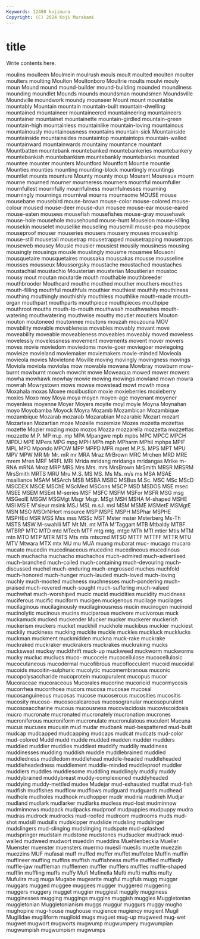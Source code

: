 ```yaml
---
Keywords: 12480 kojimura
Copyright: (C) 2024 Koji Murakami
---
```


# title

Write contents here.



 moulins moulleen Moulmein
moulrush mouls moult moulted moulten moulter moulters moulting Moulton Moultonboro
Moultrie moults moulvi mouly moun Mound mound mound-builder mound-building mounded
moundiness mounding moundlet Mounds mounds moundsman moundsmen Moundsville Moundville moundwork
moundy mounseer Mount mount mountable mountably Mountain mountain mountain-built mountain-dwelling
mountained mountaineer mountaineered mountaineering mountaineers mountainer mountainet mountainette mountain-girdled mountain-green
mountain-high mountainless mountainlike mountain-loving mountainous mountainously mountainousness mountains mountain-sick Mountainside
mountainside mountainsides mountaintop mountaintops mountain-walled mountainward mountainwards mountainy mountance mountant
Mountbatten mountebank mountebanked mountebankeries mountebankery mountebankish mountebankism mountebankly mountebanks mounted
mountee mounter mounters Mountford Mountfort Mountie mountie Mounties mounties mounting
mounting-block mountingly mountings mountlet mounts mounture Mounty mounty moup Mourant
Moureaux mourn mourne mourned mourner mourneress mourners mournful mournfuller mournfullest
mournfully mournfulness mournfulnesses mourning mourningly mournings mournival mourns mournsome MOUSE
mouse mousebane mousebird mouse-brown mouse-color mouse-colored mouse-colour moused mouse-deer mouse-dun
mousee mouse-ear mouse-eared mouse-eaten mousees mousefish mousefishes mouse-gray mousehawk mouse-hole
mousehole mousehound mouse-hunt Mouseion mouse-killing mousekin mouselet mouselike mouseling mousemill
mouse-pea mousepox mouseproof mouser mouseries mousers mousery mouses mouseship mouse-still
mousetail mousetrap mousetrapped mousetrapping mousetraps mouseweb mousey Mousie mousier mousiest
mousily mousiness mousing mousingly mousings mousle mouslingly mousme mousmee Mousoni
mousquetaire mousquetaires moussaka moussakas mousse mousseline mousses mousseux Moussorgsky moustache
moustached moustaches moustachial moustachio Mousterian mousterian Moustierian moustoc mousy mout
moutan moutarde mouth mouthable mouthbreeder mouthbrooder Mouthcard mouthe mouthed mouther
mouthers mouthes mouth-filling mouthful mouthfuls mouthier mouthiest mouthily mouthiness mouthing
mouthingly mouthishly mouthless mouthlike mouth-made mouth-organ mouthpart mouthparts mouthpiece mouthpieces
mouthpipe mouthroot mouths mouth-to-mouth mouthwash mouthwashes mouth-watering mouthwatering mouthwise mouthy
moutler moutlers Mouton mouton moutoneed moutonnee moutons mouzah mouzouna MOV
movability movable movableness movables movably movant move moveability moveable moveableness
moveables moveably moved moveless movelessly movelessness movement movements movent mover
movers moves movie moviedom moviedoms movie-goer moviegoer moviegoing movieize movieland
moviemaker moviemakers movie-minded Movieola movieola movies Movietone Moville moving movingly
movingness movings Moviola moviola moviolas mow mowable mowana Mowbray mowburn
mow-burnt mowburnt mowch mowcht mowe Moweaqua mowed mower mowers mowha
mowhawk mowhay mowie mowing mowings mowland mown mowra mowrah Mowrystown
mows mowse mowstead mowt mowth moxa Moxahala moxas Moxee moxibustion
moxie moxieberries moxieberry moxies Moxo moy Moya moya moyen moyen-age
moyenant moyener moyenless moyenne Moyer Moyers moyite moyl moyle Moyna
Moynahan moyo Moyobamba Moyock Moyra Mozamb Mozambican Mozambique mozambique Mozarab
mozarab Mozarabian Mozarabic Mozart mozart Mozartean Mozartian moze Mozelle mozemize
Mozes mozetta mozettas mozette Mozier mozing mozo mozos Mozza mozzarella
mozzetta mozzettas mozzette M.P. MP m.p. mp MPA Mpangwe mpb
mpbs MPC MPCC MPCH MPDU MPE MPers MPG mpg MPH
MPh mph MPharm MPhil mphps MPIF MPL MPO Mpondo MPOW
MPP MPPD MPR mpret M.P.S. MPS MPT MPU MPV MPW
MR Mr Mr. mR mr MRA Mraz MrBrown MRC Mrchen
MRD MRE mrem Mren MRF MRFL MRI Mrida mridang mridanga
mridangas Mrike m-RNA mRNA Mroz MRP MRS Mrs Mrs. mrs
MrsBrown MrSmith MRSR MRSRM MrsSmith MRTS MRU Mru M.S. MS
MS. Ms Ms. m/s ms MSA MSAE msalliance MSAM MSArch
MSB MSBA MSBC MSBus M.Sc. MSC MSc MScD MSCDEX MSCE
MSChE MScMed MSCons MSCP MSD MSDOS MSE msec MSEE MSEM
MSEnt M-series MSF MSFC MSFM MSFor MSFR MSG msg MSGeolE
MSGM MSGMgt Msgr Msgr. MSgt MSH MSHA M-shaped MSHE MSI
MSIE M'sieur msink MSJ MSL m.s.l. msl MSM MSME MSMetE
MSMgtE MSN MSO MSOrNHort msource MSP MSPE MSPH MSPhar MSPHE
MSPHEd MSR MSS Mss mss MSSc MST Mster mster Msterberg
Ms-Th MSTS MSW M-swahili MT Mt Mt. mt MTA M'Taggart
MTB Mtbaldy MTBF MTBRP MTC MTD mtd MTech MTF mtg
mtg. mtge MTh MTI mtier Mtis MTM mtn MTO MTP
MTR MTS Mts mts mtscmd MTSO MTTF MTTFF MTTR MTU
MTV Mtwara MTX mtx MU mu MUA muang mubarat muc-
mucago mucaro mucate mucedin mucedinaceous mucedine mucedineous mucedinous much muchacha
muchacho muchachos much-admired much-advertised much-branched much-coiled much-containing much-devouring much-discussed muchel
much-enduring much-engrossed muches muchfold much-honored much-hunger much-lauded much-loved much-loving muchly
much-mooted muchness muchnesses much-pondering much-praised much-revered much-sought much-suffering much-valued muchwhat
much-worshiped mucic mucid mucidities mucidity mucidness muciferous mucific muciform mucigen
mucigenous mucilage mucilages mucilaginous mucilaginously mucilaginousness mucin mucinogen mucinoid mucinolytic
mucinous mucins muciparous mucivore mucivorous muck muckamuck mucked muckender Mucker
mucker muckerer muckerish muckerism muckers mucket muckhill muckhole muckibus muckier
muckiest muckily muckiness mucking muckite muckle muckles muckluck mucklucks muckman
muckment muckmidden muckna muck-rake muckrake muckraked muckraker muckrakers muckrakes muckraking
mucks mucksweat mucksy muckthrift muck-up muckweed muckworm muckworms mucky mucluc
muclucs muco- mucocele mucocellulose mucocellulosic mucocutaneous mucodermal mucofibrous mucoflocculent mucoid
mucoidal mucoids mucoitin-sulphuric mucolytic mucomembranous muconic mucopolysaccharide mucoprotein mucopurulent mucopus
mucor Mucoraceae mucoraceous Mucorales mucorine mucorioid mucormycosis mucorrhea mucorrhoea mucors
mucosa mucosae mucosal mucosanguineous mucosas mucose mucoserous mucosities mucositis mucosity
mucoso- mucosocalcareous mucosogranular mucosopurulent mucososaccharine mucous mucousness mucoviscidosis mucoviscoidosis mucro
mucronate mucronated mucronately mucronation mucrones mucroniferous mucroniform mucronulate mucronulatous muculent
Mucuna mucus mucuses mucusin mud mudar mudbank mud-bespattered mud-built mudcap
mudcapped mudcapping mudcaps mudcat mudcats mud-color mud-colored Mudd mudd mudde
mudded mudden mudder mudders muddied muddier muddies muddiest muddify muddily
muddiness muddinesses mudding muddish muddle muddlebrained muddled muddledness muddledom muddlehead
muddle-headed muddleheaded muddleheadedness muddlement muddle-minded muddleproof muddler muddlers muddles muddlesome
muddling muddlingly muddly muddy muddybrained muddybreast muddy-complexioned muddyheaded muddying muddy-mettled
mudee Mudejar mud-exhausted mudfat mud-fish mudfish mudfishes mudflow mudflows mudguard
mudguards mudhead mudhole mudholes mudhook mudhopper mudir mudiria mudirieh Mudjar
mudland mudlark mudlarker mudlarks mudless mud-lost mudminnow mudminnows mudpack mudpacks
mudproof mudpuppies mudpuppy mudra mudras mudrock mudrocks mud-roofed mudroom mudrooms
muds mud-shot mudsill mudsills mudskipper mudslide mudsling mudslinger mudslingers mud-slinging
mudslinging mudspate mud-splashed mudspringer mudstain mudstone mudstones mudsucker mudtrack mud-walled
mudweed mudwort mueddin mueddins Muehlenbeckia Mueller Muenster muenster muensters muermo
muesli mueslis muette muezzin muezzins MUF mufasal muff muffed muffer
muffet muffetee Muffin muffin muffineer muffing muffins muffish muffishness muffle
muffled muffledly muffle-jaw muffleman mufflemen muffler mufflers muffles muffle-shaped mufflin
muffling muffs muffy Mufi Mufinella Mufti mufti muftis mufty Mufulira
mug muga Mugabe mugearite mugful mugfuls mugg muggar muggars mugged
muggee muggees mugger muggered muggering muggers muggery mugget muggier muggiest
muggily mugginess mugginesses mugging muggings muggins muggish muggles Muggletonian muggletonian
Muggletonianism muggs muggur muggurs muggy mugho mughopine mug-house mughouse mugience
mugiency mugient Mugil Mugilidae mugiliform mugiloid mugs muguet mug-up mugweed
mug-wet mugwet mugwort mugworts mugwump mugwumpery mugwumpian mugwumpish mugwumpism mugwumps
